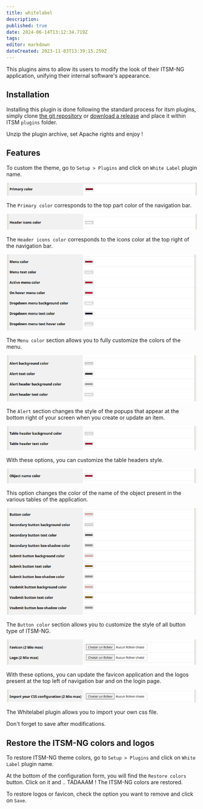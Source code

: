 ```yaml
---
title: whitelabel
description: 
published: true
date: 2024-06-14T13:12:34.719Z
tags: 
editor: markdown
dateCreated: 2023-11-03T13:39:15.259Z
---
```


This plugins aims to allow its users to modify the look of their ITSM-NG application, unifying their internal software's appearance.

## Installation

Installing this plugin is done following the standard process for itsm plugins, simply clone [the git repository](https://github.com/itsmng/whitelabel) or [download a release](https://github.com/itsmng/whitelabel/releases) and place it within ITSM `plugins` folder.

Unzip the plugin archive, set Apache rights and enjoy !

## Features

To custom the theme, go to `Setup > Plugins` and click on `White Label` plugin name.

![](/files/img/plugins/whitelabel/whitelabel_primary_color.png)

The `Primary color` corresponds to the top part color of the navigation bar.

![](/files/img/plugins/whitelabel/whitelabel_icon_color.png)

The `Header icons color` corresponds to the icons color at the top right of the navigation bar.

![](/files/img/plugins/whitelabel/whitelabel_menu_color.png)

The `Menu color` section allows you to fully customize the colors of the menu.

![](/files/img/plugins/whitelabel/whitelabel_alert_color.png)

The `Alert` section changes the style of the popups that appear at the bottom right of your screen when you create or update an item.

![](/files/img/plugins/whitelabel/whitelabel_tableheader_color.png)

With these options, you can customize the table headers style.

![](/files/img/plugins/whitelabel/whitelabel_objectname_color.png)

This option changes the color of the name of the object present in the various tables of the application.

![](/files/img/plugins/whitelabel/whitelabel_button_color.png)

The `Button color` section allows you to customize the style of all button type of ITSM-NG.

![](/files/img/plugins/whitelabel/whitelabel_img.png)

With these options, you can update the favicon application and the logos present at the top left of navigation bar and on the login page.

![](/files/img/plugins/whitelabel/whitelabel_import_css.png)

The Whitelabel plugin allows you to import your own css file.

Don't forget to save after modifications.

## Restore the ITSM-NG colors and logos

To restore ITSM-NG theme colors, go to `Setup > Plugins` and click on `White Label` plugin name.

At the bottom of the configuration form, you will find the `Restore colors` button. Click on it and .. TADAAAM ! The ITSM-NG colors are restored.

To restore logos or favicon, check the option you want to remove and click on `Save`.